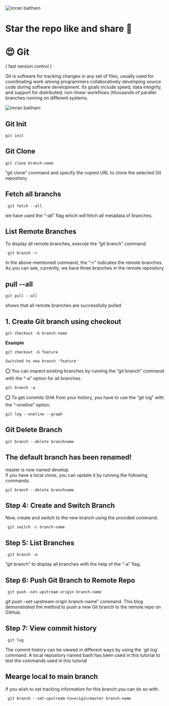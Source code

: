 <img src="https://git-scm.com/images/logo@2x.png" alt="imran baitham"/>
<h1 class="text-center">Star the repo like and share 🙏</h1>
<h1>😍 Git</h1>
<p>( fast version control )</p>

<p>Git is software for tracking changes in any set of files, usually used for coordinating work among programmers collaboratively developing source code during software development. Its goals include speed, data integrity, and support for distributed, non-linear workflows (thousands of parallel branches running on different systems.</p>

<img src="https://devconnected.com/wp-content/uploads/2019/12/featured-10.png" alt="imran baitham"/>

<h2>Git Init</h2>    
<pre><code class="text">git init</code></pre>

<h2>Git Clone</h2>    
<pre><code class="text">git clone branch-name</code></pre>
<p>“git clone” command and specify the copied URL to clone the selected Git repository.</p>

<h2>Fetch all branchs</h2>    
<pre><code class="text"> git fetch --all</code></pre>
<p>we have used the “–all” flag which will fetch all metadata of branches.</p>

<h2>List Remote Branches</h2>    
<p>To display all remote branches, execute the “git branch” command:</p>
<pre><code class="text"> git branch -r</code></pre>
<p>In the above-mentioned command, the “-r” indicates the remote branches. As you can see, currently, we have three branches in the remote repository</p>

<h2>pull --all</h2>    
<pre><code class="text">git pull --all</code></pre>
<p>shows that all remote branches are successfully pulled</p>

<h2>1. Create Git branch using checkout</h2>    
<pre><code class="text">git checkout -b branch-name</code></pre>

<b>Example</b>

<pre><code class="text">git checkout -b feature<br/>
Switched to new branch 'feature'</code></pre>

<p>⭕️ You can inspect existing branches by running the “git branch” command with the “-a” option for all branches.</p>
<pre><code class="text">git branch -a</code></pre>

<p>⭕️ To get commits SHA from your history, you have to use the “git log” with the “–oneline” option.</p>
<pre><code class="text">git log --oneline --graph</code></pre>

<!-- ===================================================== -->

<h2>Git Delete Branch</h2>
<pre><code class="text">git branch --delete branchname</code></pre>

<h2>The default branch has been renamed!</h2>
<p>master is now named develop<br/>
If you have a local clone, you can update it by running the following commands.</p>

<pre><code class="text">git branch --delete branchname</code></pre>

<!-- ==================================================================================== -->

<h2>Step 4: Create and Switch Branch</h2>    
<p>Now, create and switch to the new branch using the provided command.</p>
<pre><code class="text"> git switch -c branch-name</code></pre>

<h2>Step 5: List Branches</h2>    
<pre><code class="text"> git branch -a</code></pre>
<p>“git branch” to display all branches with the help of the “-a” flag.</p>

<h2>Step 6: Push Git Branch to Remote Repo</h2>    
<pre><code class="text"> git push –set-upstream origin branch-name</code></pre>
<p>git push –set-upstream origin branch-name” command. This blog demonstrated the method to push a new Git branch to the remote repo on GitHub.</p>

<h2>Step 7: View commit history</h2>    
<pre><code class="text"> git log</code></pre>
<p>The commit history can be viewed in different ways by using the `git log` command. A local repository named bash has been used in this tutorial to test the commands used in this tutorial</p>

<h2>Mearge local to main branch</h2>    
<p>If you wish to set tracking information for this branch you can do so with:</p>
<pre><code class="text"> git branch --set-upstream-to=origin/master branch-name</code></pre>

 